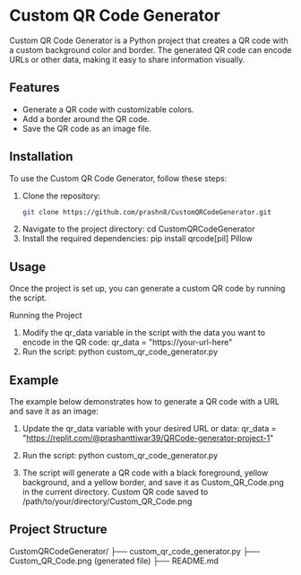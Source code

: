 # Custom QR Code Generator

Custom QR Code Generator is a Python project that creates a QR code with a custom background color and border. The generated QR code can encode URLs or other data, making it easy to share information visually.

## Features

- Generate a QR code with customizable colors.
- Add a border around the QR code.
- Save the QR code as an image file.

## Installation

To use the Custom QR Code Generator, follow these steps:

1. Clone the repository:
   ```sh
   git clone https://github.com/prashn8/CustomQRCodeGenerator.git
2. Navigate to the project directory:
cd CustomQRCodeGenerator
3. Install the required dependencies:
pip install qrcode[pil] Pillow

## Usage
Once the project is set up, you can generate a custom QR code by running the script.

Running the Project

1. Modify the qr_data variable in the script with the data you want to encode in the QR code:
qr_data = "https://your-url-here"
2. Run the script:
python custom_qr_code_generator.py

## Example
The example below demonstrates how to generate a QR code with a URL and save it as an image:

1. Update the qr_data variable with your desired URL or data:
qr_data = "https://replit.com/@prashanttiwar39/QRCode-generator-project-1"

3. Run the script:
python custom_qr_code_generator.py

3. The script will generate a QR code with a black foreground, yellow background, and a yellow border, and save it as Custom_QR_Code.png in the current directory.
Custom QR code saved to /path/to/your/directory/Custom_QR_Code.png

## Project Structure

CustomQRCodeGenerator/
├── custom_qr_code_generator.py
├── Custom_QR_Code.png (generated file)
├── README.md
